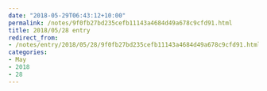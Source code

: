 ```yaml
---
date: "2018-05-29T06:43:12+10:00"
permalink: /notes/9f0fb27bd235cefb11143a4684d49a678c9cfd91.html
title: 2018/05/28 entry
redirect_from:
- /notes/entry/2018/05/28/9f0fb27bd235cefb11143a4684d49a678c9cfd91.html
categories:
- May
- 2018
- 28
---
```

